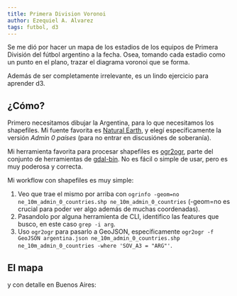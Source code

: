 ```yaml
---
title: Primera Division Voronoi
author: Ezequiel A. Alvarez
tags: futbol, d3
---
```


Se me dió por hacer un mapa de los estadios de los equipos de Primera División
del fútbol argentino a la fecha.
Osea, tomando cada estadio como un punto en el plano, trazar el diagrama voronoi que se forma.

Además de ser completamente irrelevante, es un lindo ejercicio para aprender d3.

## ¿Cómo?

Primero necesitamos dibujar la Argentina, para lo que necesitamos los shapefiles.
Mi fuente favorita es [Natural Earth](http://www.naturalearthdata.com/), y elegí específicamente la versión
*Admin 0 países* (para no entrar en discusiónes de soberanía).

Mi herramienta favorita para procesar shapefiles es [ogr2ogr](http://www.gdal.org/ogr2ogr.html),
parte del conjunto de herramientas de [gdal-bin](http://www.gdal.org/gdal_utilities.html).
No es fácil o simple de usar, pero es muy poderosa y correcta.

Mi workflow con shapefiles es muy simple:

1. Veo que trae el mismo por arriba con `ogrinfo -geom=no ne_10m_admin_0_countries.shp ne_10m_admin_0_countries` (-geom=no es crucial para poder ver algo además de muchas coordenadas).
2. Pasandolo por alguna herramienta de CLI, identifico las features que busco, en este caso `grep -i arg`.
3. Uso `ogr2ogr` para pasarlo a GeoJSON, específicamente `ogr2ogr -f GeoJSON argentina.json ne_10m_admin_0_countries.shp ne_10m_admin_0_countries -where 'SOV_A3 = "ARG"'`.

## El mapa

<div id="container-full"></div>

y con detalle en Buenos Aires:

<div id="container-small"></div>

<script src="/js/async.js"></script>
<script src="/js/topojson.min.js"></script>
<script src="/js/provincias-voronoi.js"></script>
<style>
path {
    stroke-linejoin: round;
    pointer-events: all;
    fill: none;
}
.active path {
    fill: rgba(36, 132, 193, 0.22);
}
.label {
    font-family: verdana;
    font-size: 16px;
    fill: black;
    cursor: default;
}
.label-small {
    font-size: 11px;
    fill: #222;
}
path.dimmed {
    opacity: 0.1;
}
</style>

